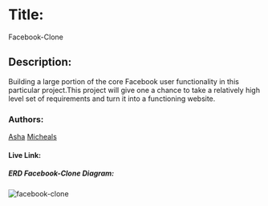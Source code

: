 # Title:
Facebook-Clone

## Description:
Building a large portion of the core Facebook user functionality in this particular project.This project will give one a chance to take a relatively high level set of requirements and turn it into a functioning website.

### Authors:
[Asha](https://github.com/Ashah15)
[Micheals](https://github.com/MarvellousUbani)

#### Live Link:


##### ERD Facebook-Clone Diagram:
![facebook-clone](https://user-images.githubusercontent.com/25789605/71633030-ddce0c80-2c22-11ea-9887-dac18bfdadb1.png)
